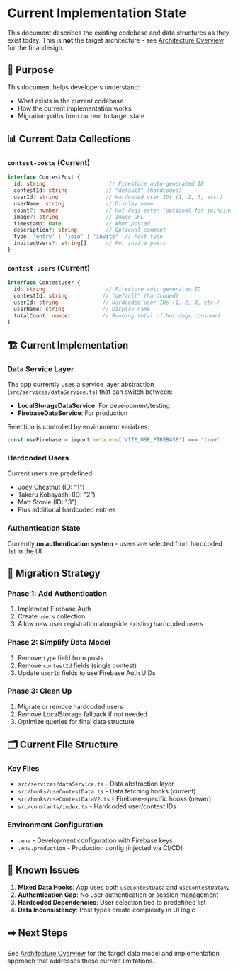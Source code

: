 # Current Implementation State

This document describes the existing codebase and data structures as they exist today. This is **not** the target architecture - see [Architecture Overview](./architecture.md) for the final design.

## 🔄 Purpose

This document helps developers understand:

- What exists in the current codebase
- How the current implementation works
- Migration paths from current to target state

## 📊 Current Data Collections

### `contest-posts` (Current)

```typescript
interface ContestPost {
  id: string                    // Firestore auto-generated ID
  contestId: string            // "default" (hardcoded)
  userId: string               // Hardcoded user IDs (1, 2, 3, etc.)
  userName: string             // Display name
  count?: number               // Hot dogs eaten (optional for join/invite posts)
  image?: string               // Image URL
  timestamp: Date              // When posted
  description?: string         // Optional comment
  type: 'entry' | 'join' | 'invite'  // Post type
  invitedUsers?: string[]      // For invite posts
}
```

### `contest-users` (Current)

```typescript
interface ContestUser {
  id: string                   // Firestore auto-generated ID
  contestId: string           // "default" (hardcoded)
  userId: string              // Hardcoded user IDs (1, 2, 3, etc.)
  userName: string            // Display name
  totalCount: number          // Running total of hot dogs consumed
}
```

## 🏗️ Current Implementation

### Data Service Layer

The app currently uses a service layer abstraction (`src/services/dataService.ts`) that can switch between:

- **LocalStorageDataService**: For development/testing
- **FirebaseDataService**: For production

Selection is controlled by environment variables:

```typescript
const useFirebase = import.meta.env['VITE_USE_FIREBASE'] === 'true'
```

### Hardcoded Users

Current users are predefined:

- Joey Chestnut (ID: "1")
- Takeru Kobayashi (ID: "2")
- Matt Stonie (ID: "3")
- Plus additional hardcoded entries

### Authentication State

Currently **no authentication system** - users are selected from hardcoded list in the UI.

## 🔄 Migration Strategy

### Phase 1: Add Authentication

1. Implement Firebase Auth
2. Create `users` collection
3. Allow new user registration alongside existing hardcoded users

### Phase 2: Simplify Data Model

1. Remove `type` field from posts
2. Remove `contestId` fields (single contest)
3. Update `userId` fields to use Firebase Auth UIDs

### Phase 3: Clean Up

1. Migrate or remove hardcoded users
2. Remove LocalStorage fallback if not needed
3. Optimize queries for final data structure

## 🗂️ Current File Structure

### Key Files

- `src/services/dataService.ts` - Data abstraction layer
- `src/hooks/useContestData.ts` - Data fetching hooks (current)
- `src/hooks/useContestDataV2.ts` - Firebase-specific hooks (newer)
- `src/constants/index.ts` - Hardcoded user/contest IDs

### Environment Configuration

- `.env` - Development configuration with Firebase keys
- `.env.production` - Production config (injected via CI/CD)

## 🎯 Known Issues

1. **Mixed Data Hooks**: App uses both `useContestData` and `useContestDataV2`
2. **Authentication Gap**: No user authentication or session management
3. **Hardcoded Dependencies**: User selection tied to predefined list
4. **Data Inconsistency**: Post types create complexity in UI logic

## ➡️ Next Steps

See [Architecture Overview](./architecture.md) for the target data model and implementation approach that addresses these current limitations.

